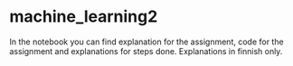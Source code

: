 # machine_learning2
In the notebook you can find explanation for the assignment, code for the assignment and explanations for steps done. Explanations in finnish only.
